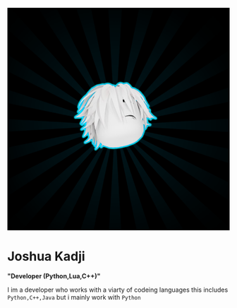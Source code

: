 ![](FakeKing_PFP.png)
# Joshua Kadji
**"Developer (Python,Lua,C++)"**

I im a developer who works with a viarty of codeing languages this includes ```Python,C++,Java``` but i mainly work with ```Python```

